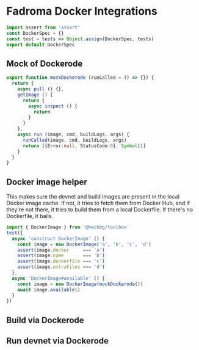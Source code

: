 # Fadroma Docker Integrations

```typescript
import assert from 'assert'
const DockerSpec = {}
const test = tests => Object.assign(DockerSpec, tests)
export default DockerSpec
```

## Mock of Dockerode

```typescript
export function mockDockerode (runCalled = () => {}) {
  return {
    async pull () {},
    getImage () {
      return {
        async inspect () {
          return
        }
      }
    },
    async run (image, cmd, buildLogs, args) {
      runCalled(image, cmd, buildLogs, args)
      return [{Error:null, StatusCode:0}, Symbol()]
    }
  }
}
```

## Docker image helper

This makes sure the devnet and build images are present
in the local Docker image cache. If not, it tries to fetch
them from Docker Hub, and if they're not there, it tries to
build them from a local Dockerfile. If there's no Dockerfile,
it bails.

```typescript
import { DockerImage } from '@hackbg/toolbox'
test({
  async 'construct DockerImage' () {
    const image = new DockerImage('a', 'b', 'c', 'd')
    assert(image.docker     === 'a')
    assert(image.name       === 'b')
    assert(image.dockerfile === 'c')
    assert(image.extraFiles === 'd')
  },
  async 'DockerImage#available' () {
    const image = new DockerImage(mockDockerode())
    await image.available()
  }
})
```

## Build via Dockerode

## Run devnet via Dockerode
